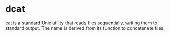 # dcat
cat is a standard Unix utility that reads files sequentially, writing them to standard output. The name is derived from its function to concatenate files.
